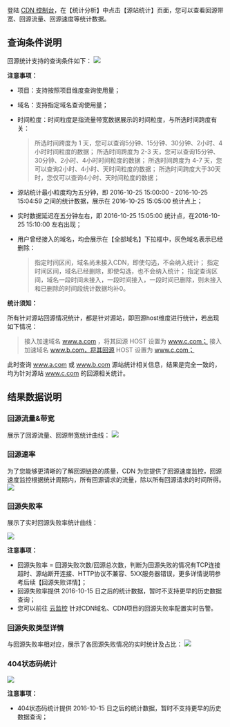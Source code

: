 登陆 [CDN 控制台](https://console.qcloud.com/cdn)，在【统计分析】中点击【源站统计】页面，您可以查看回源带宽、回源流量、回源速度等统计数据。

## 查询条件说明
回源统计支持的查询条件如下：
![](https://mc.qcloudimg.com/static/img/cdf4432c1ccba11c400a521cba370b30/origin_query_condition.png)

**注意事项：**

+ 项目：支持按照项目维度查询使用量；

+ 域名：支持指定域名查询使用量；

+ 时间粒度：时间粒度是指流量带宽数据展示的时间粒度，与所选时间跨度有关：
	> 所选时间跨度为 1 天，您可以查询5分钟、15分钟、30分钟、2小时、4小时时间粒度的数据；
	> 所选时间跨度为 2-3 天，您可以查询15分钟、30分钟、2小时、4小时时间粒度的数据；
	> 所选时间跨度为 4-7 天，您可以查询2小时、4小时、天时间粒度的数据；
	> 所选时间跨度大于30天时，您仅可以查询4小时、天时间粒度的数据；

+ 源站统计最小粒度均为五分钟，即 2016-10-25 15:00:00 - 2016-10-25 15:04:59 之间的统计数据，展示在 2016-10-25 15:05:00 统计点上；
+ 实时数据延迟在五分钟左右，即 2016-10-25 15:05:00 统计点，在2016-10-25 15:10:00 左右出现；

+ 用户曾经接入的域名，均会展示在【全部域名】下拉框中，灰色域名表示已经删除：
	> 指定时间区间，域名尚未接入CDN，即使勾选，不会纳入统计；
	> 指定时间区间，域名已经删除，即使勾选，也不会纳入统计；
	> 指定查询区间，域名一段时间未接入，一段时间接入，一段时间已删除，则未接入和已删除的时间段统计数据均补0。

**统计须知：**

所有针对源站回源情况统计，都是针对源站，即回源host维度进行统计，若出现如下情况：

> 接入加速域名 www.a.com ，将其回源 HOST 设置为 www.c.com；
> 接入加速域名 www.b.com，将其回源 HOST 设置为 www.c.com；

此时查询 www.a.com 或 www.b.com 源站统计相关信息，结果是完全一致的，均为针对源站 www.c.com 的回源相关统计。


## 结果数据说明
### 回源流量&带宽
展示了回源流量、回源带宽统计曲线：
![](https://mc.qcloudimg.com/static/img/3385a751c7fa31fe227b137dfa315582/origin.png)


### 回源速率
为了您能够更清晰的了解回源链路的质量，CDN 为您提供了回源速度监控，回源速度监控根据统计周期内，所有回源请求的流量，除以所有回源请求的时间所得。
![](https://mc.qcloudimg.com/static/img/8024e1bed39f73ae244fadd27fb0b488/origin_speed.png)

### 回源失败率
展示了实时回源失败率统计曲线：

![](https://mc.qcloudimg.com/static/img/c54a57f82f2368af9d97eab2ed7d41c3/image.png)

**注意事项：**

+ 回源失败率 = 回源失败次数/回源总次数，判断为回源失败的情况有TCP连接超时、源站断开连接、HTTP协议不兼容、5XX服务器错误，更多详情说明参考后续【回源失败详情】；
+ 回源失败率提供 2016-10-15 日之后的统计数据，暂时不支持更早的历史数据查询；
+ 您可以前往 [云监控](https://console.qcloud.com/monitor/policylist) 针对CDN域名、CDN项目的回源失败率配置实时告警。


### 回源失败类型详情
与回源失败率相对应，展示了各回源失败情况的实时统计及占比：
![](https://mc.qcloudimg.com/static/img/e7387607bc028f8b9c9071c3926c3619/image.png)

### 404状态码统计
![](https://mc.qcloudimg.com/static/img/9f91e944475c29a7b33d8f5fd2207e0e/404.png)

**注意事项：**

+ 404状态码统计提供 2016-10-15 日之后的统计数据，暂时不支持更早的历史数据查询；






